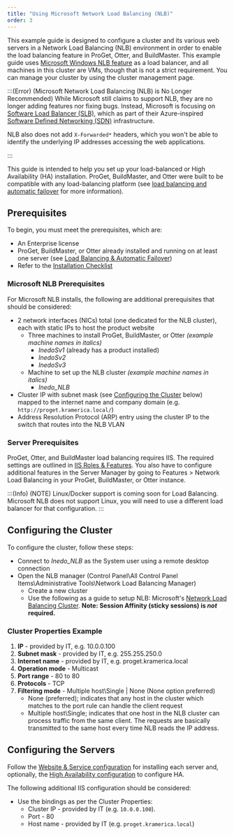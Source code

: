 ```yaml
---
title: "Using Microsoft Network Load Balancing (NLB)"
order: 3
---
```


This example guide is designed to configure a cluster and its various web servers in a Network Load Balancing (NLB) environment in order to enable the load balancing feature in ProGet, Otter, and BuildMaster. This example guide uses [Microsoft Windows NLB feature](https://docs.microsoft.com/en-us/windows-server/networking/technologies/network-load-balancing) as a load balancer, and all machines in this cluster are VMs, though that is not a strict requirement.  You can manage your cluster by using the cluster management page.

:::(Error) (Microsoft Network Load Balancing (NLB) is No Longer Recommended)
While Microsoft still claims to support NLB, they are no longer adding features nor fixing bugs. Instead, Microsoft is focusing on [Software Load Balancer (SLB)](https://learn.microsoft.com/en-us/azure-stack/hci/concepts/software-load-balancer), which as part of their Azure-inspired [Software Defined Networking (SDN)](https://learn.microsoft.com/en-us/azure-stack/hci/concepts/software-defined-networking) infrastructure.

NLB also does not add `X-Forwarded*` headers, which you won't be able to identify the underlying IP addresses accessing the web applications.

:::

This guide is intended to help you set up your load-balanced or High Availability (HA) installation. ProGet, BuildMaster, and Otter were built to be compatible with any load-balancing platform (see [load balancing and automatic failover](/docs/installation/high-availability-load-balancing/high-availability-load-balancing) for more information).

## Prerequisites 

To begin, you must meet the prerequisites, which are:

 - An Enterprise license
 - ProGet, BuildMaster, or Otter already installed and running on at least one server (see [Load Balancing & Automatic Failover](/docs/installation/high-availability-load-balancing/high-availability-load-balancing))
 - Refer to the [Installation Checklist](/docs/installation/manual-installation#prerequisites)

### Microsoft NLB Prerequisites

For Microsoft NLB installs, the following are additional prerequisites that should be considered:

 - 2 network interfaces (NICs) total (one dedicated for the NLB cluster), each with static IPs to host the product website 
    - Three machines to install ProGet, BuildMaster, or Otter *(example machine names in italics)*
        - _InedoSv1_ (already has a product installed)
        - _InedoSv2_
        - _InedoSv3_
    - Machine to set up the NLB cluster *(example machine names in italics)*
        - _Inedo_NLB_
 - Cluster IP with subnet mask (see [Configuring the Cluster](#configuring-the-cluster) below) mapped to the internet name and company domain (e.g. `http://proget.kramerica.local/`)
 - Address Resolution Protocol (ARP) entry using the cluster IP to the switch that routes into the NLB VLAN

### Server Prerequisites

ProGet, Otter, and BuildMaster load balancing requires IIS. The required settings are outlined in [IIS Roles & Features](/docs/installation/installing-on-iis/various-iis-configuring-iis-roles-and-features). You also have to configure additional features in the Server Manager by going to Features > Network Load Balancing in your ProGet, BuildMaster, or Otter instance.

:::(Info) (NOTE)
Linux/Docker support is coming soon for Load Balancing.  Microsoft NLB does not support Linux, you will need to use a different load balancer for that configuration.
:::

## Configuring the Cluster

To configure the cluster, follow these steps:

 - Connect to _Inedo_NLB_ as the System user using a remote desktop connection
 - Open the NLB manager (Control Panel\All Control Panel Items\Administrative Tools\Network Load Balancing Manager)
    - Create a new cluster
    - Use the following as a guide to setup NLB: Microsoft's [Network Load Balancing Cluster](https://technet.microsoft.com/en-us/library/cc771008.aspx).
**Note: Session Affinity (sticky sessions) is *not* required.**

### Cluster Properties Example

1. **IP** - provided by IT, e.g. 10.0.0.100
2. **Subnet mask** - provided by IT, e.g. 255.255.250.0
3. **Internet name** - provided by IT, e.g. proget.kramerica.local
4. **Operation mode** - Multicast
5. **Port range** - 80 to 80
6. **Protocols** - TCP
7. **Filtering mode** - Multiple host\Single | None (None option preferred)
    - None (preferred); indicates that any host in the cluster which matches to the port rule can handle the client request
    - Multiple host\Single; indicates that one host in the NLB cluster can process traffic from the same client. The requests are basically transmitted to the same host every time NLB reads the IP address.

## Configuring the Servers 

Follow the [Website & Service configuration](/docs/installation/high-availability-load-balancing/high-availability-load-balancing) for installing each server and, optionally, the [High Availability configuration](/docs/installation/high-availability-load-balancing/high-availability-load-balancing#configure-high-availability) to configure HA. 

The following additional IIS configuration should be considered:

 - Use the bindings as per the Cluster Properties:
   - Cluster IP - provided by IT (e.g. `10.0.0.100`).
   - Port - 80
   - Host name - provided by IT (e.g. `proget.kramerica.local`)